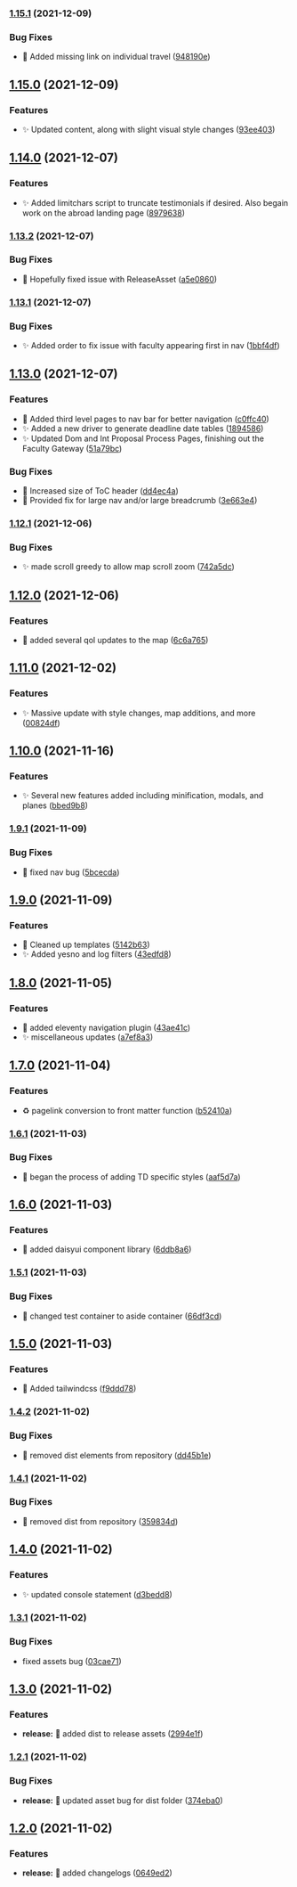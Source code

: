 ### [1.15.1](https://github.com/lusend/website/compare/v1.15.0...v1.15.1) (2021-12-09)


### Bug Fixes

* :bug: Added missing link on individual travel ([948190e](https://github.com/lusend/website/commit/948190ee030710dc12105ee442ec1808bea2b8be))

## [1.15.0](https://github.com/lusend/website/compare/v1.14.0...v1.15.0) (2021-12-09)


### Features

* :sparkles: Updated content, along with slight visual style changes ([93ee403](https://github.com/lusend/website/commit/93ee4031e661664f1de5b2a61b54a4b613285185))

## [1.14.0](https://github.com/lusend/website/compare/v1.13.2...v1.14.0) (2021-12-07)


### Features

* :sparkles: Added limitchars script to truncate testimonials if desired. Also begain work on the abroad landing page ([8979638](https://github.com/lusend/website/commit/89796387aee7a3276290204e1e4497b8bddd1575))

### [1.13.2](https://github.com/lusend/website/compare/v1.13.1...v1.13.2) (2021-12-07)


### Bug Fixes

* :green_heart: Hopefully fixed issue with ReleaseAsset ([a5e0860](https://github.com/lusend/website/commit/a5e0860d3846c7ba05a95f13c2a47b438b1ec625))

### [1.13.1](https://github.com/lusend/website/compare/v1.13.0...v1.13.1) (2021-12-07)


### Bug Fixes

* :sparkles: Added order to fix issue with faculty appearing first in nav ([1bbf4df](https://github.com/lusend/website/commit/1bbf4df8a5a434cc91b81926a64821e942a0d225))

## [1.13.0](https://github.com/lusend/website/compare/v1.12.1...v1.13.0) (2021-12-07)


### Features

* :children_crossing: Added third level pages to nav bar for better navigation ([c0ffc40](https://github.com/lusend/website/commit/c0ffc404902675cd1e1f246503a2aada32e074f4))
* :sparkles: Added a new driver to generate deadline date tables ([1894586](https://github.com/lusend/website/commit/18945865a73693f24bdf8c3f03402efde1c83ac5))
* :sparkles: Updated Dom and Int Proposal Process Pages, finishing out the Faculty Gateway ([51a79bc](https://github.com/lusend/website/commit/51a79bcbf4342233529eebecb57527b2188fd4c6))


### Bug Fixes

* :children_crossing: Increased size of ToC header ([dd4ec4a](https://github.com/lusend/website/commit/dd4ec4a0d9edc7b65c1317ae11cacafa2a34230b))
* :lipstick: Provided fix for large nav and/or large breadcrumb ([3e663e4](https://github.com/lusend/website/commit/3e663e4e20497df44c8378d8f37ca5034733930e))

### [1.12.1](https://github.com/lusend/website/compare/v1.12.0...v1.12.1) (2021-12-06)


### Bug Fixes

* :sparkles: made scroll greedy to allow map scroll zoom ([742a5dc](https://github.com/lusend/website/commit/742a5dc2f3396931b0b41e4673f279fe4ad5f794))

## [1.12.0](https://github.com/lusend/website/compare/v1.11.0...v1.12.0) (2021-12-06)


### Features

* :children_crossing: added several qol updates to the map ([6c6a765](https://github.com/lusend/website/commit/6c6a76599ec1b8a52ec0da961cf81e60453dd2f2))

## [1.11.0](https://github.com/lusend/website/compare/v1.10.0...v1.11.0) (2021-12-02)


### Features

* :sparkles: Massive update with style changes, map additions, and more ([00824df](https://github.com/lusend/website/commit/00824dff1a43640f9740a71a52f693d3bd0bb974))

## [1.10.0](https://github.com/lusend/website/compare/v1.9.1...v1.10.0) (2021-11-16)


### Features

* :sparkles: Several new features added including minification, modals, and planes ([bbed9b8](https://github.com/lusend/website/commit/bbed9b8cc65e0bf24da8a63fafab96e22c0a0f39))

### [1.9.1](https://github.com/lusend/website/compare/v1.9.0...v1.9.1) (2021-11-09)


### Bug Fixes

* :bug: fixed nav bug ([5bcecda](https://github.com/lusend/website/commit/5bcecdac280089ec57b22f6bc3a35524673ff445))

## [1.9.0](https://github.com/lusend/website/compare/v1.8.0...v1.9.0) (2021-11-09)


### Features

* :art: Cleaned up templates ([5142b63](https://github.com/lusend/website/commit/5142b635bb5b244d65a27dc0d585be97757088f3))
* :sparkles: Added yesno and log filters ([43edfd8](https://github.com/lusend/website/commit/43edfd8d6eefc7b7215fb2ca2a97d705421f768c))

## [1.8.0](https://github.com/lusend/website/compare/v1.7.0...v1.8.0) (2021-11-05)


### Features

* :construction: added eleventy navigation plugin ([43ae41c](https://github.com/lusend/website/commit/43ae41c8cbea72f33d62cfe3099f7efb26b71a9e))
* :sparkles: miscellaneous updates ([a7ef8a3](https://github.com/lusend/website/commit/a7ef8a3b09615fdeafd6690b118fde7fe7723a53))

## [1.7.0](https://github.com/lusend/website/compare/v1.6.1...v1.7.0) (2021-11-04)


### Features

* :recycle: pagelink conversion to front matter function ([b52410a](https://github.com/lusend/website/commit/b52410aac6dc8802e94824def08c5baccc13e511))

### [1.6.1](https://github.com/lusend/website/compare/v1.6.0...v1.6.1) (2021-11-03)


### Bug Fixes

* :lipstick: began the process of adding TD specific styles ([aaf5d7a](https://github.com/lusend/website/commit/aaf5d7ae00d93b6226a7a4087a0c7dea6e496fa2))

## [1.6.0](https://github.com/lusend/website/compare/v1.5.1...v1.6.0) (2021-11-03)


### Features

* :lipstick: added daisyui component library ([6ddb8a6](https://github.com/lusend/website/commit/6ddb8a60af03a2fc598e2c08d7198bed39d8a3cb))

### [1.5.1](https://github.com/lusend/website/compare/v1.5.0...v1.5.1) (2021-11-03)


### Bug Fixes

* :bug: changed test container to aside container ([66df3cd](https://github.com/lusend/website/commit/66df3cd4cd054c692f594a6e642689ba4a0143ac))

## [1.5.0](https://github.com/lusend/website/compare/v1.4.2...v1.5.0) (2021-11-03)


### Features

* :lipstick: Added tailwindcss ([f9ddd78](https://github.com/lusend/website/commit/f9ddd78450939a9562e58680d6dd8f995a53fbc8))

### [1.4.2](https://github.com/lusend/website/compare/v1.4.1...v1.4.2) (2021-11-02)


### Bug Fixes

* :bug: removed dist elements from repository ([dd45b1e](https://github.com/lusend/website/commit/dd45b1e2d99144184e1d23c4e92db832be11be47))

### [1.4.1](https://github.com/lusend/website/compare/v1.4.0...v1.4.1) (2021-11-02)


### Bug Fixes

* :bug: removed dist from repository ([359834d](https://github.com/lusend/website/commit/359834df019d7aa5b040ae455cbf126e884124d0))

## [1.4.0](https://github.com/lusend/website/compare/v1.3.1...v1.4.0) (2021-11-02)


### Features

* :sparkles: updated console statement ([d3bedd8](https://github.com/lusend/website/commit/d3bedd8a09687cf92a34bf3745baf241996a3390))

### [1.3.1](https://github.com/lusend/website/compare/v1.3.0...v1.3.1) (2021-11-02)


### Bug Fixes

* fixed assets bug ([03cae71](https://github.com/lusend/website/commit/03cae71a303ad86b8e11850d9ebbef9e7eb6b99e))

## [1.3.0](https://github.com/lusend/website/compare/v1.2.1...v1.3.0) (2021-11-02)


### Features

* **release:** :construction_worker: added dist to release assets ([2994e1f](https://github.com/lusend/website/commit/2994e1fa8ddb43b99dc228000fedf38ec3098aa6))

### [1.2.1](https://github.com/lusend/website/compare/v1.2.0...v1.2.1) (2021-11-02)


### Bug Fixes

* **release:** :construction_worker: updated asset bug for dist folder ([374eba0](https://github.com/lusend/website/commit/374eba0b87ac91eee867f535882d1e421c012155))

## [1.2.0](https://github.com/lusend/website/compare/v1.1.3...v1.2.0) (2021-11-02)


### Features

* **release:** :construction_worker: added changelogs ([0649ed2](https://github.com/lusend/website/commit/0649ed25aab19ffcb0a8c87015415edeefe05b6a))
